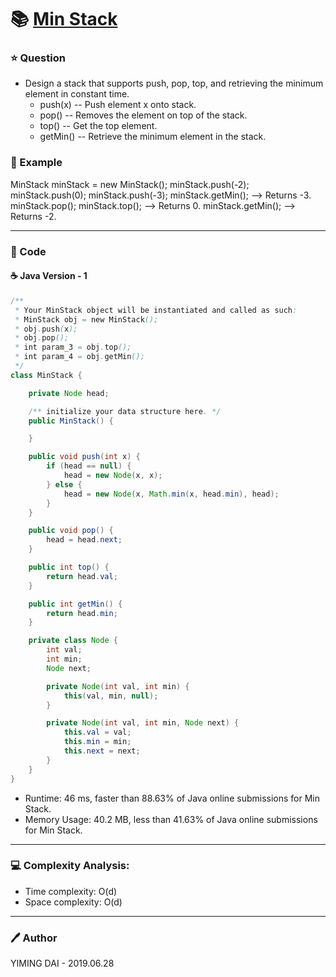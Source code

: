 # :books: [Min Stack](https://leetcode.com/problems/min-stack/)

### :star: Question

- Design a stack that supports push, pop, top, and retrieving the minimum element in constant time.
  - push(x) -- Push element x onto stack.
  - pop() -- Removes the element on top of the stack.
  - top() -- Get the top element.
  - getMin() -- Retrieve the minimum element in the stack.

### :car: Example

MinStack minStack = new MinStack();
minStack.push(-2);
minStack.push(0);
minStack.push(-3);
minStack.getMin();   --> Returns -3.
minStack.pop();
minStack.top();      --> Returns 0.
minStack.getMin();   --> Returns -2.

---

### :hammer: Code

#### :coffee: Java Version - 1

```java
/**
 * Your MinStack object will be instantiated and called as such:
 * MinStack obj = new MinStack();
 * obj.push(x);
 * obj.pop();
 * int param_3 = obj.top();
 * int param_4 = obj.getMin();
 */
class MinStack {

    private Node head;

    /** initialize your data structure here. */
    public MinStack() {

    }

    public void push(int x) {
        if (head == null) {
            head = new Node(x, x);
        } else {
            head = new Node(x, Math.min(x, head.min), head);
        }
    }

    public void pop() {
        head = head.next;
    }

    public int top() {
        return head.val;
    }

    public int getMin() {
        return head.min;
    }

    private class Node {
        int val;
        int min;
        Node next;

        private Node(int val, int min) {
            this(val, min, null);
        }

        private Node(int val, int min, Node next) {
            this.val = val;
            this.min = min;
            this.next = next;
        }
    }
}
```

- Runtime: 46 ms, faster than 88.63% of Java online submissions for Min Stack.
- Memory Usage: 40.2 MB, less than 41.63% of Java online submissions for Min Stack.

---

### :computer: Complexity Analysis:

- Time complexity: O(d)
- Space complexity: O(d)

---

### :pen: Author

YIMING DAI - 2019.06.28
